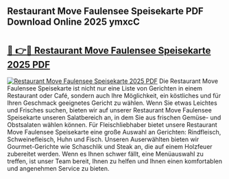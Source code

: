 ## Restaurant Move Faulensee Speisekarte PDF Download Online 2025 ymxcC

# <h2><a href="http://gc7gbo4.nevu.top/?p=Restaurant+Move+Faulensee+Speisekarte">🔗 👉🔴 Restaurant Move Faulensee Speisekarte 2025 PDF</a></h2>

[![Restaurant Move Faulensee Speisekarte 2025 PDF](https://i.imgur.com/dBaPXMq.png)](http://gc7gbo4.nevu.top/?p=Restaurant+Move+Faulensee+Speisekarte)
Die Restaurant Move Faulensee Speisekarte ist nicht nur eine Liste von Gerichten in einem Restaurant oder Café, sondern auch Ihre Möglichkeit, ein köstliches und für Ihren Geschmack geeignetes Gericht zu wählen. Wenn Sie etwas Leichtes und Frisches suchen, bieten wir auf unserer Restaurant Move Faulensee Speisekarte unseren Salatbereich an, in dem Sie aus frischen Gemüse- und Obstsalaten wählen können. Für Fleischliebhaber bietet unsere Restaurant Move Faulensee Speisekarte eine große Auswahl an Gerichten: Rindfleisch, Schweinefleisch, Huhn und Fisch. Unseren Auserwählten bieten wir Gourmet-Gerichte wie Schaschlik und Steak an, die auf einem Holzfeuer zubereitet werden. Wenn es Ihnen schwer fällt, eine Menüauswahl zu treffen, ist unser Team bereit, Ihnen zu helfen und Ihnen einen komfortablen und angenehmen Service zu bieten.
